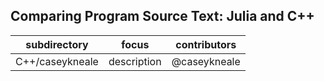 ## Comparing Program Source Text: Julia and C++

| subdirectory | focus | contributors |
|--------------|-------|--------------|
| C++/caseykneale | description | @caseykneale |
